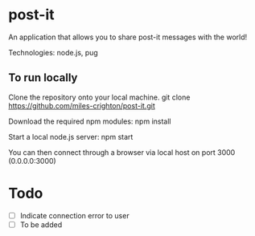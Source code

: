# post-it
An application that allows you to share post-it messages with the world!

Technologies: node.js, pug

## To run locally
Clone the repository onto your local machine.
    git clone https://github.com/miles-crighton/post-it.git

Download the required npm modules:
    npm install

Start a local node.js server:
    npm start

You can then connect through a browser via local host on port 3000 (0.0.0.0:3000)

# Todo

- [ ] Indicate connection error to user
- [ ] To be added
